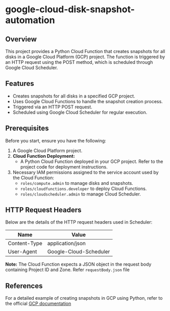 # google-cloud-disk-snapshot-automation

## Overview

This project provides a Python Cloud Function that creates snapshots for all disks in a Google Cloud Platform (GCP) project. The function is triggered by an HTTP request using the POST method, which is scheduled through Google Cloud Scheduler.

## Features

- Creates snapshots for all disks in a specified GCP project.
- Uses Google Cloud Functions to handle the snapshot creation process.
- Triggered via an HTTP POST request.
- Scheduled using Google Cloud Scheduler for regular execution.

## Prerequisites

Before you start, ensure you have the following:

1. A Google Cloud Platform project.
2. **Cloud Function Deployment:**
    * A Python Cloud Function deployed in your GCP project. Refer to the project code for deployment instructions.
3. Necessary IAM permissions assigned to the service account used by the Cloud Function:
   - `roles/compute.admin` to manage disks and snapshots.
   - `roles/cloudfunctions.developer` to deploy Cloud Functions.
   - `roles/cloudscheduler.admin` to manage Cloud Scheduler.



## HTTP Request Headers

Below are the details of the HTTP request headers used in Scheduler:

| **Name**       | **Value**            |
|----------------|-----------------------|
| Content-Type   | application/json      |
| User-Agent     | Google-Cloud-Scheduler|

**Note:** The Cloud Function expects a JSON object in the request body containing Project ID and Zone. 
Refer `requestBody.json` file 

## References

For a detailed example of creating snapshots in GCP using Python, refer to the official [GCP documentation](https://cloud.google.com/compute/docs/samples/compute-snapshot-create?hl=en)
